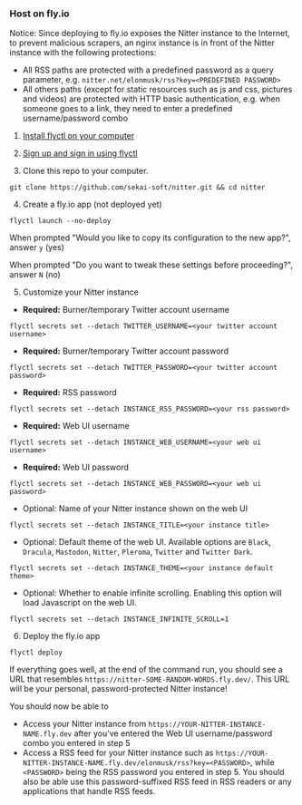 ### Host on fly.io
Notice: Since deploying to fly.io exposes the Nitter instance to the Internet, to prevent malicious scrapers, an nginx instance is in front of the Nitter instance with the following protections:

* All RSS paths are protected with a predefined password as a query parameter, e.g. `nitter.net/elonmusk/rss?key=<PREDEFINED PASSWORD>`
* All others paths (except for static resources such as js and css, pictures and videos) are protected with HTTP basic authentication, e.g. when someone goes to a link, they need to enter a predefined username/password combo

1. [Install flyctl on your computer](https://fly.io/docs/hands-on/install-flyctl/)

2. [Sign up and sign in using flyctl](https://fly.io/docs/hands-on/sign-up-sign-in/)

3. Clone this repo to your computer.
```
git clone https://github.com/sekai-soft/nitter.git && cd nitter
```

4. Create a fly.io app (not deployed yet)
```
flyctl launch --no-deploy
```

When prompted "Would you like to copy its configuration to the new app?", answer `y` (yes)

When prompted "Do you want to tweak these settings before proceeding?", answer `N` (no)

5. Customize your Nitter instance

* **Required:** Burner/temporary Twitter account username

```
flyctl secrets set --detach TWITTER_USERNAME=<your twitter account username>
```

* **Required:** Burner/temporary Twitter account password

```
flyctl secrets set --detach TWITTER_PASSWORD=<your twitter account password>
```

* **Required:** RSS password

```
flyctl secrets set --detach INSTANCE_RSS_PASSWORD=<your rss password>
```

* **Required:** Web UI username

```
flyctl secrets set --detach INSTANCE_WEB_USERNAME=<your web ui username>
```

* **Required:** Web UI password

```
flyctl secrets set --detach INSTANCE_WEB_PASSWORD=<your web ui password>
```

* Optional: Name of your Nitter instance shown on the web UI

```
flyctl secrets set --detach INSTANCE_TITLE=<your instance title>
```

* Optional: Default theme of the web UI. Available options are `Black`, `Dracula`, `Mastodon`, `Nitter`, `Pleroma`, `Twitter` and `Twitter Dark`.

```
flyctl secrets set --detach INSTANCE_THEME=<your instance default theme>
```

* Optional: Whether to enable infinite scrolling. Enabling this option will load Javascript on the web UI.

```
flyctl secrets set --detach INSTANCE_INFINITE_SCROLL=1
```

6. Deploy the fly.io app
```
flyctl deploy
```

If everything goes well, at the end of the command run, you should see a URL that resembles `https://nitter-SOME-RANDOM-WORDS.fly.dev/`. This URL will be your personal, password-protected Nitter instance!

You should now be able to
* Access your Nitter instance from `https://YOUR-NITTER-INSTANCE-NAME.fly.dev` after you've entered the Web UI username/password combo you entered in step 5
* Access a RSS feed for your Nitter instance such as `https://YOUR-NITTER-INSTANCE-NAME.fly.dev/elonmusk/rss?key=<PASSWORD>`, while `<PASSWORD>` being the RSS password you entered in step 5. You should also be able use this password-suffixed RSS feed in RSS readers or any applications that handle RSS feeds.
